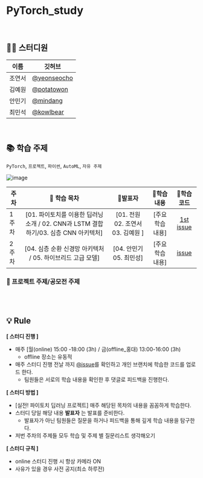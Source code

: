 # PyTorch_study

<br/>

## 👨‍💻 스터디원
|이름|깃허브|
|------|---|
|조연서|[@yeonseocho](https://github.com/yeonseocho)|
|김예원|[@potatowon](https://github.com/potatowon)|
|안민기|[@mindang](https://github.com/mindang)|
|최민석|[@kowlbear](https://github.com/kowlbear)|

<br/>

## 📚 학습 주제
`PyTorch`, `프로젝트`, `파이썬`, `AutoML`, `자유 주제`


![image](https://github.com/yeonseocho/PyTorch_study/assets/103731501/1b82f378-a4bf-4bd5-8b08-4b53cd4f9ea9)




|주차|📌 학습 목차|📌발표자 |📌학습 내용 |📌학습 코드 |
|--------|:--------:|:---------:|:-----------:|:------:|
|1주차|[01. 파이토치를 이용한 딥러닝 소개 / 02. CNN과 LSTM 결합하기/03. 심층 CNN 아키텍처]|[01. 전원 02. 조연서 03. 김예원  ]|[주요 학습 내용]|[1st issue](https://github.com/yeonseocho/PyTorch_study/issues/1)|
|2주차|[04. 심층 순환 신경망 아키텍처 / 05. 하이브리드 고급 모델]|[04. 안민기 05. 최민성]|[주요 학습 내용]|[issue](이슈이동주소)|


### 📌 프로젝트 주제/공모전 주제



<br/>



<br/>

## 💡 Rule

**[ 스터디 진행 ]**
- 매주 [월(online) 15:00 -18:00 (3h) / 금(offline_홍대) 13:00-16:00 (3h)
    - offline 장소는 유동적
- 매주 스터디 진행 전날 까지 [@issue](https://github.com/yeonseocho/PyTorch_study/issues)를 확인하고 개인 브랜치에 학습한 코드를 업로드 한다.
    - 팀원들은 서로의 학습 내용을 확인한 후 댓글로 피드백을 진행한다.

**[ 스터디 방법 ]**
- [실전! 파이토치 딥러닝 프로젝트] 매주 해당된 목차의 내용을 꼼꼼하게 학습한다.
- 스터디 당일 해당 내용 **발표자** 는 발표를 준비한다.
    - 발표자가 아닌 팀원들은 질문을 하거나 피드백을 통해 깊게 학습 내용을 탐구한다.
- 저번 주차의 주제들 모두 학습 및 주제 별 질문리스트 생각해오기

**[ 스터디 규칙 ]**
- online 스터디 진행 시 항상 카메라 ON
- 사유가 있을 경우 사전 공지(최소 하루전)
